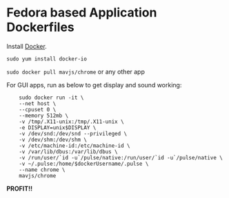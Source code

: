 Fedora based Application Dockerfiles
====================================
Install [Docker](https://www.docker.io/).

```sudo yum install docker-io```

```sudo docker pull mavjs/chrome``` or any other app

For GUI apps, run as below to get display and sound working:

```
    sudo docker run -it \
    --net host \
    --cpuset 0 \
    --memory 512mb \
    -v /tmp/.X11-unix:/tmp/.X11-unix \
    -e DISPLAY=unix$DISPLAY \
    -v /dev/snd:/dev/snd --privileged \
    -v /dev/shm:/dev/shm \
    -v /etc/machine-id:/etc/machine-id \
    -v /var/lib/dbus:/var/lib/dbus \
    -v /run/user/`id -u`/pulse/native:/run/user/`id -u`/pulse/native \
    -v ~/.pulse:/home/$dockerUsername/.pulse \
    --name chrome \
    mavjs/chrome
```

**PROFIT!!**
